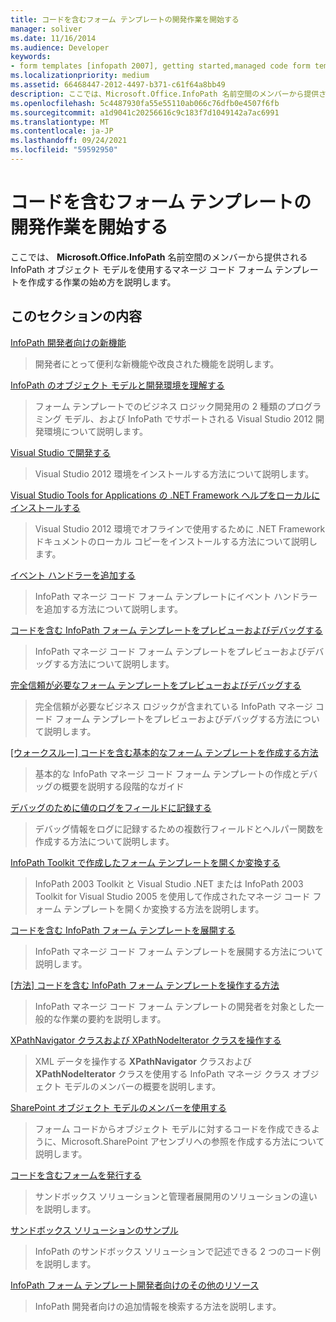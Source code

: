 ```yaml
---
title: コードを含むフォーム テンプレートの開発作業を開始する
manager: soliver
ms.date: 11/16/2014
ms.audience: Developer
keywords:
- form templates [infopath 2007], getting started,managed code form templates [InfoPath 2007], getting started,InfoPath 2007, getting started
ms.localizationpriority: medium
ms.assetid: 66468447-2012-4497-b371-c61f64a8bb49
description: ここでは、Microsoft.Office.InfoPath 名前空間のメンバーから提供される InfoPath オブジェクト モデルを使用するマネージ コード フォーム テンプレートを作成する作業の始め方を説明します。
ms.openlocfilehash: 5c4487930fa55e55110ab066c76dfb0e4507f6fb
ms.sourcegitcommit: a1d9041c20256616c9c183f7d1049142a7ac6991
ms.translationtype: MT
ms.contentlocale: ja-JP
ms.lasthandoff: 09/24/2021
ms.locfileid: "59592950"
---
```

# <a name="getting-started-developing-form-templates-with-code"></a>コードを含むフォーム テンプレートの開発作業を開始する

ここでは、 **Microsoft.Office.InfoPath** 名前空間のメンバーから提供される InfoPath オブジェクト モデルを使用するマネージ コード フォーム テンプレートを作成する作業の始め方を説明します。 
  
## <a name="in-this-section"></a>このセクションの内容

[InfoPath 開発者向けの新機能](what-s-new-for-infopath-developers.md)
  
> 開発者にとって便利な新機能や改良された機能を説明します。
    
[InfoPath のオブジェクト モデルと開発環境を理解する](understanding-infopath-object-models-and-development-environment.md)
  
> フォーム テンプレートでのビジネス ロジック開発用の 2 種類のプログラミング モデル、および InfoPath でサポートされる Visual Studio 2012 開発環境について説明します。
    
[Visual Studio で開発する](how-to-develop-with-visual-studio.md)
  
> Visual Studio 2012 環境をインストールする方法について説明します。
    
[Visual Studio Tools for Applications の .NET Framework ヘルプをローカルにインストールする](how-to-install-net-framework-help-for-visual-studio-tools-for-applications.md)
  
> Visual Studio 2012 環境でオフラインで使用するために .NET Framework ドキュメントのローカル コピーをインストールする方法について説明します。
    
[イベント ハンドラーを追加する](how-to-add-an-event-handler.md)
  
> InfoPath マネージ コード フォーム テンプレートにイベント ハンドラーを追加する方法について説明します。 
    
[コードを含む InfoPath フォーム テンプレートをプレビューおよびデバッグする](how-to-preview-and-debug-infopath-form-templates-with-code.md)
  
> InfoPath マネージ コード フォーム テンプレートをプレビューおよびデバッグする方法について説明します。
    
[完全信頼が必要なフォーム テンプレートをプレビューおよびデバッグする](how-to-preview-and-debug-form-templates-that-require-full-trust.md)
  
> 完全信頼が必要なビジネス ロジックが含まれている InfoPath マネージ コード フォーム テンプレートをプレビューおよびデバッグする方法について説明します。
    
[[ウォークスルー] コードを含む基本的なフォーム テンプレートを作成する方法](walkthrough-creating-a-basic-form-template-with-code.md)
  
> 基本的な InfoPath マネージ コード フォーム テンプレートの作成とデバッグの概要を説明する段階的なガイド 
    
[デバッグのために値のログをフィールドに記録する](how-to-log-values-to-a-field-for-debugging.md)
  
> デバッグ情報をログに記録するための複数行フィールドとヘルパー関数を作成する方法について説明します。
    
[InfoPath Toolkit で作成したフォーム テンプレートを開くか変換する](how-to-open-or-convert-a-form-template-created-with-the-infopath-toolkit.md)
  
> InfoPath 2003 Toolkit と Visual Studio .NET または InfoPath 2003 Toolkit for Visual Studio 2005 を使用して作成されたマネージ コード フォーム テンプレートを開くか変換する方法を説明します。
    
[コードを含む InfoPath フォーム テンプレートを展開する](how-to-deploy-infopath-form-templates-with-code.md)
  
> InfoPath マネージ コード フォーム テンプレートを展開する方法について説明します。
    
[[方法] コードを含む InfoPath フォーム テンプレートを操作する方法](how-do-iin-infopath-form-templates-with-code.md)
  
> InfoPath マネージ コード フォーム テンプレートの開発者を対象とした一般的な作業の要約を説明します。
    
[XPathNavigator クラスおよび XPathNodeIterator クラスを操作する](how-to-work-with-the-xpathnavigator-and-xpathnodeiterator-classes.md)
  
> XML データを操作する **XPathNavigator** クラスおよび **XPathNodeIterator** クラスを使用する InfoPath マネージ クラス オブジェクト モデルのメンバーの概要を説明します。 
    
[SharePoint オブジェクト モデルのメンバーを使用する](how-to-use-sharepoint-object-model-members.md)
  
> フォーム コードからオブジェクト モデルに対するコードを作成できるように、Microsoft.SharePoint アセンブリへの参照を作成する方法について説明します。
    
[コードを含むフォームを発行する](publishing-forms-with-code.md)
  
> サンドボックス ソリューションと管理者展開用のソリューションの違いを説明します。
    
[サンドボックス ソリューションのサンプル](sample-sandboxed-solutions.md)
  
> InfoPath のサンドボックス ソリューションで記述できる 2 つのコード例を説明します。
    
[InfoPath フォーム テンプレート開発者向けのその他のリソース](additional-resources-for-infopath-form-template-developers.md)
  
> InfoPath 開発者向けの追加情報を検索する方法を説明します。
    

